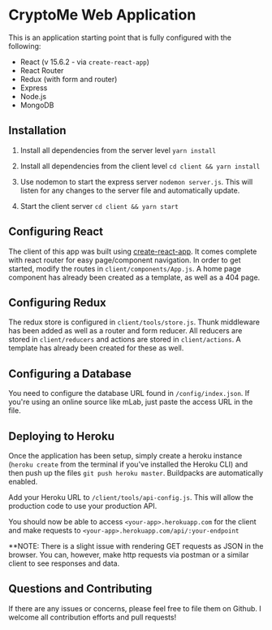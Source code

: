 # CryptoMe Web Application

This is an application starting point that is fully configured with the following:

* React (v 15.6.2 - via `create-react-app`)
* React Router
* Redux (with form and router)
* Express
* Node.js 
* MongoDB


## Installation 

1. Install all dependencies from the server level `yarn install`

2. Install all dependencies from the client level `cd client && yarn install`

3. Use nodemon to start the express server `nodemon server.js`. This will listen for any changes to the server file and automatically update. 

4. Start the client server `cd client && yarn start`

## Configuring React
The client of this app was built using [create-react-app](https://github.com/facebook/create-react-app). It comes complete with react router for easy page/component navigation. In order to get started, modify the routes in `client/components/App.js`. A home page component has already been created as a template, as well as a 404 page. 

## Configuring Redux
The redux store is configured in `client/tools/store.js`. Thunk middleware has been added as well as a router and form reducer. All reducers are stored in `client/reducers` and actions are stored in `client/actions`. A template has already been created for these as well. 

## Configuring a Database
You need to configure the database URL found in `/config/index.json`. If you're using an online source like mLab, just paste the access URL in the file.

## Deploying to Heroku
Once the application has been setup, simply create a heroku instance (`heroku create` from the terminal if you've installed the Heroku CLI) and then push up the files `git push heroku master`. Buildpacks are automatically enabled. 

Add your Heroku URL to `/client/tools/api-config.js`. This will allow the production code to use your production API.

You should now be able to access `<your-app>.herokuapp.com` for the client and make requests to `<your-app>.herokuapp.com/api/:your-endpoint`


**NOTE: There is a slight issue with rendering GET requests as JSON in the browser. You can, however, make http requests via postman or a similar client to see responses and data. 

## Questions and Contributing
If there are any issues or concerns, please feel free to file them on Github. I welcome all contribution efforts and pull requests! 
